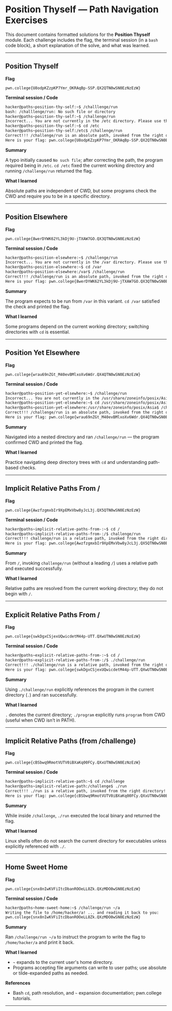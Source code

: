 # Position Thyself — Path Navigation Exercises

This document contains formatted solutions for the **Position Thyself** module. Each challenge includes the flag, the terminal session (in a `bash` code block), a short explanation of the solve, and what was learned.

---

## Position Thyself

**Flag**

```
pwn.college{U8odpKZzpKP7Ymr_OKRAqBp-SSP.QX2QTN0wSN0EzNzEzW}
```

**Terminal session / Code**

```bash
hacker@paths~position-thy-self:~$ /challlenge/run
bash: /challlenge/run: No such file or directory
hacker@paths~position-thy-self:~$ /challenge/run
Incorrect... You are not currently in the /etc directory. Please use the cd utility to change directory appropriately.
hacker@paths~position-thy-self:~$ cd /etc
hacker@paths~position-thy-self:/etc$ /challenge/run
Correct!!! /challenge/run is an absolute path, invoked from the right directory!
Here is your flag: pwn.college{U8odpKZzpKP7Ymr_OKRAqBp-SSP.QX2QTN0wSN0EzNzEzW}
```

**Summary**

A typo initially caused `No such file`; after correcting the path, the program required being in `/etc`. `cd /etc` fixed the current working directory and running `/challenge/run` returned the flag.

**What I learned**

Absolute paths are independent of CWD, but some programs check the CWD and require you to be in a specific directory.

---

## Position Elsewhere

**Flag**

```
pwn.college{8werDYWK62YL3kDj9U-jTXAW7GO.QX3QTN0wSN0EzNzEzW}
```

**Terminal session / Code**

```bash
hacker@paths~position-elsewhere:~$ /challenge/run
Incorrect... You are not currently in the /var directory. Please use the cd utility to change directory appropriately.
hacker@paths~position-elsewhere:~$ cd /var
hacker@paths~position-elsewhere:/var$ /challenge/run
Correct!!! /challenge/run is an absolute path, invoked from the right directory!
Here is your flag: pwn.college{8werDYWK62YL3kDj9U-jTXAW7GO.QX3QTN0wSN0EzNzEzW}
```

**Summary**

The program expects to be run from `/var` in this variant. `cd /var` satisfied the check and printed the flag.

**What I learned**

Some programs depend on the current working directory; switching directories with `cd` is essential.

---

## Position Yet Elsewhere

**Flag**

```
pwn.college{wrau69nZGt_M40evBMlxoXv6Wdr.QX4QTN0wSN0EzNzEzW}
```

**Terminal session / Code**

```bash
hacker@paths~position-yet-elsewhere:~$ /challenge/run
Incorrect... You are not currently in the /usr/share/zoneinfo/posix/Asia directory. Please use the cd utility to change directory appropriately.
hacker@paths~position-yet-elsewhere:~$ cd /usr/share/zoneinfo/posix/Asia
hacker@paths~position-yet-elsewhere:/usr/share/zoneinfo/posix/Asia$ /challenge/run
Correct!!! /challenge/run is an absolute path, invoked from the right directory!
Here is your flag: pwn.college{wrau69nZGt_M40evBMlxoXv6Wdr.QX4QTN0wSN0EzNzEzW}
```

**Summary**

Navigated into a nested directory and ran `/challenge/run` — the program confirmed CWD and printed the flag.

**What I learned**

Practice navigating deep directory trees with `cd` and understanding path-based checks.

---

## Implicit Relative Paths From /

**Flag**

```
pwn.college{AwzfzgmxbIr9XpEMxVbw8yJcL3j.QX5QTN0wSN0EzNzEzW}
```

**Terminal session / Code**

```bash
hacker@paths~implicit-relative-paths-from-:~$ cd /
hacker@paths~implicit-relative-paths-from-:/$ challenge/run
Correct!!! challenge/run is a relative path, invoked from the right directory!
Here is your flag: pwn.college{AwzfzgmxbIr9XpEMxVbw8yJcL3j.QX5QTN0wSN0EzNzEzW}
```

**Summary**

From `/`, invoking `challenge/run` (without a leading `/`) uses a relative path and executed successfully.

**What I learned**

Relative paths are resolved from the current working directory; they do not begin with `/`.

---

## Explicit Relative Paths From /

**Flag**

```
pwn.college{swkDgxCSjexUQwicdetM44p-UTT.QXwUTN0wSN0EzNzEzW}
```

**Terminal session / Code**

```bash
hacker@paths~explicit-relative-paths-from-:~$ cd /
hacker@paths~explicit-relative-paths-from-:/$ ./challenge/run
Correct!!! ./challenge/run is a relative path, invoked from the right directory!
Here is your flag: pwn.college{swkDgxCSjexUQwicdetM44p-UTT.QXwUTN0wSN0EzNzEzW}
```

**Summary**

Using `./challenge/run` explicitly references the program in the current directory (`.`) and ran successfully.

**What I learned**

`.` denotes the current directory; `./program` explicitly runs `program` from CWD (useful when CWD isn’t in PATH).

---

## Implicit Relative Paths (from /challenge)

**Flag**

```
pwn.college{cBSbwq9RmotVUTV0iBXaKq00FCy.QXxUTN0wSN0EzNzEzW}
```

**Terminal session / Code**

```bash
hacker@paths~implicit-relative-path:~$ cd /challenge
hacker@paths~implicit-relative-path:/challenge$ ./run
Correct!!! ./run is a relative path, invoked from the right directory!
Here is your flag: pwn.college{cBSbwq9RmotVUTV0iBXaKq00FCy.QXxUTN0wSN0EzNzEzW}
```

**Summary**

While inside `/challenge`, `./run` executed the local binary and returned the flag.

**What I learned**

Linux shells often do not search the current directory for executables unless explicitly referenced with `./`.

---

## Home Sweet Home

**Flag**

```
pwn.college{snx8nIwKVFiItcDbanROOeLL8Zk.QXzMDO0wSN0EzNzEzW}
```

**Terminal session / Code**

```bash
hacker@paths~home-sweet-home:~$ /challenge/run ~/a
Writing the file to /home/hacker/a! ... and reading it back to you:
pwn.college{snx8nIwKVFiItcDbanROOeLL8Zk.QXzMDO0wSN0EzNzEzW}
```

**Summary**

Ran `/challenge/run ~/a` to instruct the program to write the flag to `/home/hacker/a` and print it back.

**What I learned**

* `~` expands to the current user's home directory.
* Programs accepting file arguments can write to user paths; use absolute or tilde-expanded paths as needed.

**References**

* Bash `cd`, path resolution, and `~` expansion documentation; pwn.college tutorials.

---


